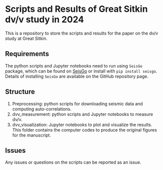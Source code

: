 # Scripts and Results of Great Sitkin dv/v study in 2024
This is a repository to store the scripts and results for the paper on the dv/v study at Great Sitkin.

## Requirements
The python scripts and Jupyter notebooks need to run using `SeisGo` package, which can be found on [SeisGo](https://github.com/xtyangpsp/SeisGo) or install with `pip install seisgo`. Details of installing `SeisGo` are available on the GitHub repository page. 

## Structure
1. Preprocessing: python scripts for downloading seismic data and computing auto-correlations.
2. dvv_measurement: python scripts and Jupyter notebooks to measure dv/v.
3. dvv_visualization: Jupyter notebooks to plot and visualize the results. This folder contains the computer codes to produce the original figures for the manuscript.

## Issues
Any issues or questions on the scripts can be reported as an issue.
